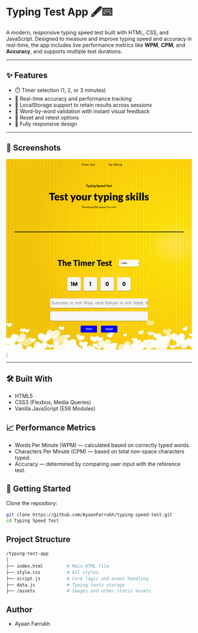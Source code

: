 # Typing Test App 🖋️⌨️

A modern, responsive typing speed test built with HTML, CSS, and JavaScript. Designed to measure and improve typing speed and accuracy in real-time, the app includes live performance metrics like **WPM**, **CPM**, and **Accuracy**, and supports multiple test durations.

---

## ✨ Features

- ⏱️ Timer selection (1, 2, or 3 minutes)
- 🧠 Real-time accuracy and performance tracking
- 💾 LocalStorage support to retain results across sessions
- 🎯 Word-by-word validation with instant visual feedback
- 🔁 Reset and retest options
- 📱 Fully responsive design

---

## 📸 Screenshots

![Main UI](./images/screencapture-ayaanfarrukh-github-io-Typing-Speed-Test-2025-04-22-20_20_32.png);

---

## 🛠️ Built With

- HTML5
- CSS3 (Flexbox, Media Queries)
- Vanilla JavaScript (ES6 Modules)

## 📈 Performance Metrics

- Words Per Minute (WPM) — calculated based on correctly typed words.
- Characters Per Minute (CPM) — based on total non-space characters typed.
- Accuracy — determined by comparing user input with the reference text.

## 🚀 Getting Started

Clone the repository:

```bash
git clone https://github.com/AyaanFarrukh/typing-speed-test.git
cd Typing Speed Test
```

## Project Structure

```bash
/typing-test-app
│
├── index.html         # Main HTML file
├── style.css          # All styles
├── script.js          # Core logic and event handling
├── data.js            # Typing texts storage
├── /assets            # Images and other static assets
```

## Author

- Ayaan Farrukh
